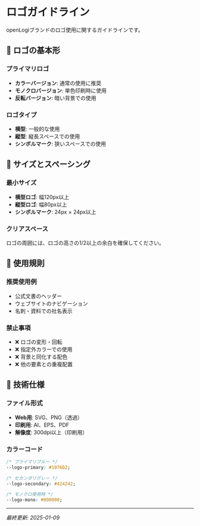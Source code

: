 # ロゴガイドライン

openLogiブランドのロゴ使用に関するガイドラインです。

## 🎨 ロゴの基本形

### プライマリロゴ
- **カラーバージョン**: 通常の使用に推奨
- **モノクロバージョン**: 単色印刷時に使用
- **反転バージョン**: 暗い背景での使用

### ロゴタイプ
- **横型**: 一般的な使用
- **縦型**: 縦長スペースでの使用
- **シンボルマーク**: 狭いスペースでの使用

## 📏 サイズとスペーシング

### 最小サイズ
- **横型ロゴ**: 幅120px以上
- **縦型ロゴ**: 幅80px以上  
- **シンボルマーク**: 24px × 24px以上

### クリアスペース
ロゴの周囲には、ロゴの高さの1/2以上の余白を確保してください。

## 🎯 使用規則

### 推奨使用例
- 公式文書のヘッダー
- ウェブサイトのナビゲーション
- 名刺・資料での社名表示

### 禁止事項
- ❌ ロゴの変形・回転
- ❌ 指定外カラーでの使用
- ❌ 背景と同化する配色
- ❌ 他の要素との重複配置

## 🔧 技術仕様

### ファイル形式
- **Web用**: SVG、PNG（透過）
- **印刷用**: AI、EPS、PDF
- **解像度**: 300dpi以上（印刷用）

### カラーコード

```css
/* プライマリブルー */
--logo-primary: #1976D2;

/* セカンダリグレー */
--logo-secondary: #424242;

/* モノクロ使用時 */
--logo-mono: #000000;
```

---

*最終更新: 2025-01-09*